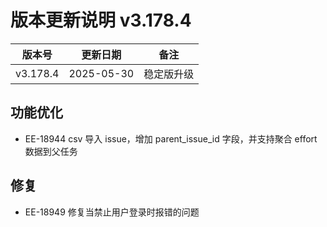 # 版本更新说明 v3.178.4

| 版本号<br/>   | 更新日期<br/>   | 备注<br/>       |
| ------------- | --------------- | --------------- |
| v3.178.4<br/> | 2025-05-30<br/> | 稳定版升级<br/> |

## 功能优化

- EE-18944 csv 导入 issue，增加 parent_issue_id 字段，并支持聚合 effort 数据到父任务

## 修复

- EE-18949 修复当禁止用户登录时报错的问题

